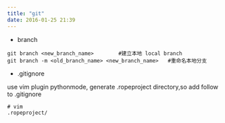 ```yaml
---
title: "git"
date: 2016-01-25 21:39
---
```


* branch

```
git branch <new_branch_name>        #建立本地 local branch
git branch -m <old_branch_name> <new_branch_name>   #重命名本地分支
```

* .gitignore

use vim plugin pythonmode, generate .ropeproject directory,so add follow to .gitignore

```
# vim
.ropeproject/
```
